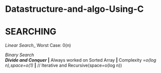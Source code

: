 # Datastructure-and-algo-Using-C

# SEARCHING

        
  _Linear Search__           Worst Case: 0(n)   

  *Binary Search*           
                                                ***Divide and Conquer*** __|__
            Always worked on Sorted Array __|__
            Complexity =_o(log n),space=o(1)_ __|__  // Iterative and Recursive(space=o(log n))
          
            
        
